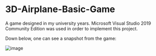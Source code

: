 # 3D-Airplane-Basic-Game
A game designed in my university years. Microsoft Visual Studio 2019 Community Edition was used in order to implement this project.

Down below, one can see a snapshot from the game:

![image](https://user-images.githubusercontent.com/48281622/219655115-639f2371-34e0-48ef-be7c-764cec5280ec.png)
